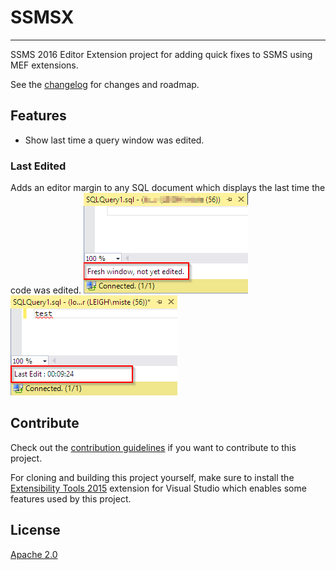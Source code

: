 # SSMSX

<!-- Replace this badge with your own-->
<!-- [![Build status](https://ci.appveyor.com/api/projects/status/hv6uyc059rqbc6fj?svg=true)](https://ci.appveyor.com/project/madskristensen/extensibilitytools) -->

<!-- Update the VS Gallery link after you upload the VSIX-->
<!-- Download this extension from the [VS Gallery](https://visualstudiogallery.msdn.microsoft.com/)
or get the [CI build](http://vsixgallery.com/extension/SSMSX.1123e54f-64e7-4ee4-bc5b-bdfec68c52ec/).-->

---------------------------------------

SSMS 2016 Editor Extension project for adding quick fixes to SSMS using MEF extensions.

See the [changelog](CHANGELOG.md) for changes and roadmap.

## Features

- Show last time a query window was edited.

### Last Edited
Adds an editor margin to any SQL document which displays the last time the code was edited.
<img src="art/new-window-not-yet-edited.png" alt="New Window Not Yet Edited" />
<img src="art/window-has-been-edited.png" alt="Window Has Been Edited" />

## Contribute
Check out the [contribution guidelines](CONTRIBUTING.md)
if you want to contribute to this project.

For cloning and building this project yourself, make sure
to install the
[Extensibility Tools 2015](https://visualstudiogallery.msdn.microsoft.com/ab39a092-1343-46e2-b0f1-6a3f91155aa6)
extension for Visual Studio which enables some features
used by this project.

## License
[Apache 2.0](LICENSE)